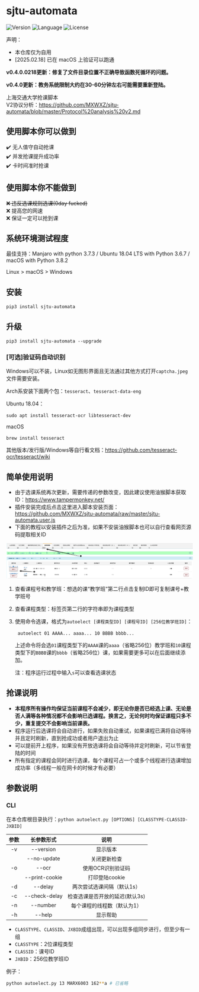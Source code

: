 # sjtu-automata
![Version](https://img.shields.io/badge/Version-0.4.0.0218-blue.svg) ![Language](https://img.shields.io/badge/Language-Python3-red.svg) ![License](https://img.shields.io/badge/License-GPL--3.0-yellow.svg)

声明：
- 本仓库仅为自用
- [2025.02.18] 已在 macOS 上验证可以跑通

**v0.4.0.0218更新：修复了文件目录位置不正确导致函数死循环的问题。**

**v0.4.0更新：教务系统限制大约在30-60分钟左右可能需要重新登陆。**

上海交通大学抢课脚本\
V2协议分析：<https://github.com/MXWXZ/sjtu-automata/blob/master/Protocol%20analysis%20v2.md>

## 使用脚本你可以做到
:heavy_check_mark: 无人值守自动抢课\
:heavy_check_mark: 并发抢课提升成功率\
:heavy_check_mark: 卡时间准时抢课

## 使用脚本你不能做到
~~:x: 违反选课规则选课(0day fucked)~~\
:x: 提高您的网速\
:x: 保证一定可以抢到课

## 系统环境测试程度
最佳支持：Manjaro with python 3.7.3 / Ubuntu 18.04 LTS with Python 3.6.7 / macOS with Python 3.8.2

Linux > macOS > Windows

## 安装
    
    pip3 install sjtu-automata

## 升级

    pip3 install sjtu-automata --upgrade

### [可选]验证码自动识别
Windows可以不装，Linux如无图形界面且无法通过其他方式打开`captcha.jpeg`文件需要安装。

Arch系安装下面两个包：`tesseract`、`tesseract-data-eng`

Ubuntu 18.04：

    sudo apt install tesseract-ocr libtesseract-dev
    
macOS

    brew install tesseract

其他版本/发行版/Windows等自行看文档：https://github.com/tesseract-ocr/tesseract/wiki
    
## 简单使用说明
- 由于选课系统再次更新，需要传递的参数改变，因此建议使用油猴脚本获取ID：https://www.tampermonkey.net/
- 插件安装完成后点击这里进入脚本安装页面：https://github.com/MXWXZ/sjtu-automata/raw/master/sjtu-automata.user.js
- 下面的教程以安装插件之后为准，如果不安装油猴脚本也可以自行查看网页源码提取相关ID

![](assets/webpage.png)

1. 查看课程号和教学班：想选的课“教学班”第二行点击复制ID即可复制课号+教学班号
2. 查看课程类型：标签页第二行的字符串即为课程类型
3. 使用命令选课，格式为`autoelect [课程类型ID] [课程号ID] [256位教学班ID]`：

        autoelect 01 AAAA... aaaa... 10 BBBB bbbb...

    上述命令将会选`01`课程类型下的`AAAA`课的`aaaa`（省略256位）教学班和`10`课程类型下的`BBBB`课的`bbbb`（省略256位）课，如果需要更多可以在后面继续添加。

    注：程序运行过程中输入`s`可以查看选课状态

## 抢课说明
- **本程序所有操作均保证当前课程不会减少，即无论你是否已经选上课、无论是否人满等各种情况都不会影响已选课程。换言之，无论何时均保证课程只多不少，重复提交不会影响当前课表。**
- 程序运行后选课将会自动进行，如果失败自动重试，如果课程已满将自动等待并且定时刷新，直到抢成功或者用户退出为止
- 可以提前开上程序，如果没有开放选课将会自动等待并定时刷新，可以节省登陆的时间
- 所有指定的课程会同时进行选课，每个课程可占一个或多个线程进行选课增加成功率（多线程一般在网卡的时候才有必要）

## 参数说明
### CLI
在本仓库根目录执行：`python autoelect.py [OPTIONS] [CLASSTYPE-CLASSID-JXBID]`

| 参数  |   长参数形式   |              说明              |
| :---: | :------------: | :----------------------------: |
|  -v   |   --version    |            显示版本            |
|       |  --no-update   |          关闭更新检查          |
|  -o   |     --ocr      |       使用OCR识别验证码        |
|       | --print-cookie |         打印登陆cookie         |
|  -d   |    --delay     |   两次尝试选课间隔（默认1s）   |
|  -c   | --check-delay  | 检查选课是否开放的延迟(默认3s) |
|  -n   |    --number    |  每个课程的线程数（默认为1）   |
|  -h   |     --help     |            显示帮助            |

- `CLASSTYPE`、`CLASSID`、`JXBID`成组出现，可以出现多组同步进行，但至少有一组
- `CLASSTYPE`：2位课程类型
- `CLASSID`：课号ID
- `JXBID`：256位教学班ID

例子：
```bash
python autoelect.py 13 MARX6003 162**a # 已省略
```